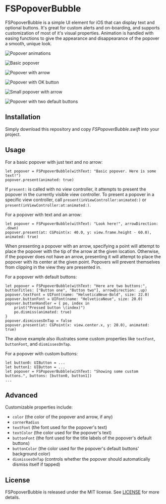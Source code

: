 # FSPopoverBubble

FSPopoverBubble is a simple UI element for iOS that can display text and optional buttons. It's great for custom alerts and on-boarding, and supports customization of most of it's visual properties. Animation is handled with easing functions to give the appearance and disappearance of the popover a smooth, unique look.

![](https://github.com/cfloisand/UCPopoverBubble/blob/master/Samples/popovers.gif "Popover animations")

![](https://github.com/cfloisand/UCPopoverBubble/blob/master/Samples/popover1.png "Basic popover")

![](https://github.com/cfloisand/UCPopoverBubble/blob/master/Samples/popover2.png "Popover with arrow")

![](https://github.com/cfloisand/UCPopoverBubble/blob/master/Samples/popover3.png "Popover with OK button")

![](https://github.com/cfloisand/UCPopoverBubble/blob/master/Samples/popover4.png "Small popover with arrow")

![](https://github.com/cfloisand/UCPopoverBubble/blob/master/Samples/popover5.png "Popover with two default buttons")

## Installation
Simply download this repository and copy _FSPopoverBubble.swift_ into your project.

## Usage
For a basic popover with just text and no arrow:
```
let popover = FSPopoverBubble(withText: "Basic popover. Here is some text!")
popover.present(animated: true)
```

If `present:` is called with no view controller, it attempts to present the popover in the currently visible view controller. To present a popover in a specific view controller, call `present(inViewController:animated:)` or `present(inViewController:at:animated:)`.

For a popover with text and an arrow:
```
let popover = FSPopoverBubble(withText: "Look here!", arrowDirection: .down)
popover.present(at: CGPoint(x: 40.0, y: view.frame.height - 60.0), animated: true)
```

When presenting a popover with an arrow, specifying a point will attempt to place the popover with the tip of the arrow at the given location. Otherwise, if the popover does not have an arrow, presenting it will attempt to place the popover with its center at the given point. Popovers will  prevent themselves from clipping in the view they are presented in.

For a popover with default buttons:
```
let popover = FSPopoverBubble(withText: "Here are two buttons:", buttonTitles: ["Button one", "Button two"], arrowDirection: .up)
popover.textFont = UIFont(name: "HelveticaNeue-Bold", size: 22.0)
popover.buttonFont = UIFont(name: "HelveticaNeue", size: 20.0)
popover.buttonHandler = { po, index in
    print("Pressed button \(index)")
    po.dismiss(animated: true)
}
popover.dismissesOnTap = false
popover.present(at: CGPoint(x: view.center.x, y: 20.0), animated: true)
```

The above example also illustrates some custom properties like `textFont`, `buttonFont`, and `dismissesOnTap`.

For a popover with custom buttons:
```
let button0: UIButton = ...
let button1: UIButton = ...
let popover = FSPopoverBubble(withText: "Showing some custom buttons.", buttons: [button0, button1])
...
```

## Advanced
Customizable properties include:
- `color` (the color of the popover and arrow, if any)
- `cornerRadius`
- `textFont` (the font used for the popover's text)
- `textColor` (the color used for the popover's text)
- `buttonFont` (the font used for the title labels of the popover's default buttons)
- `buttonColor` (the color used for the popover's default buttons' background color)
- `dismissesOnTap` (controls whether the popover should automatically dismiss itself if tapped)

## License
FSPopoverBubble is released under the MIT license. See [LICENSE](https://github.com/cfloisand/FSPopoverBubble/blob/master/LICENSE.txt) for more details.

